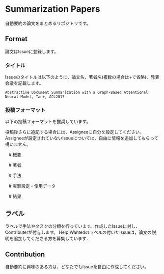 # Summarization Papers
自動要約の論文をまとめるリポジトリです。

## Format
論文はIssueに登録します。
### タイトル
Issueのタイトルは以下のように、論文名、著者名(複数の場合は+で省略)、発表会議を記載します。

``Abstractive Document Summarization with a Graph-Based Attentional Neural Model, Tan+, ACL2017``

### 投稿フォーマット
以下の投稿フォーマットを推奨しています。

投稿後さらに追記する場合には、Assigneeに自分を設定してください。
Assigneeが設定されていないIssueについては、自由に情報を追加してもらって構いません。

    # 概要
    
    # 著者
    
    
    # 手法
    
    # 実験設定・使用データ
    
    # 結果
    
## ラベル
ラベルで手法やタスクの分類を行っています。作成したIssueに対し、Contributerが付与します。
Help Wantedのラベルの付いたIssueは，論文の説明を追加してくださる方を募集しています．

## Contribution
自動要約に興味のある方は、どなたでもIssueを自由に作成してください。
